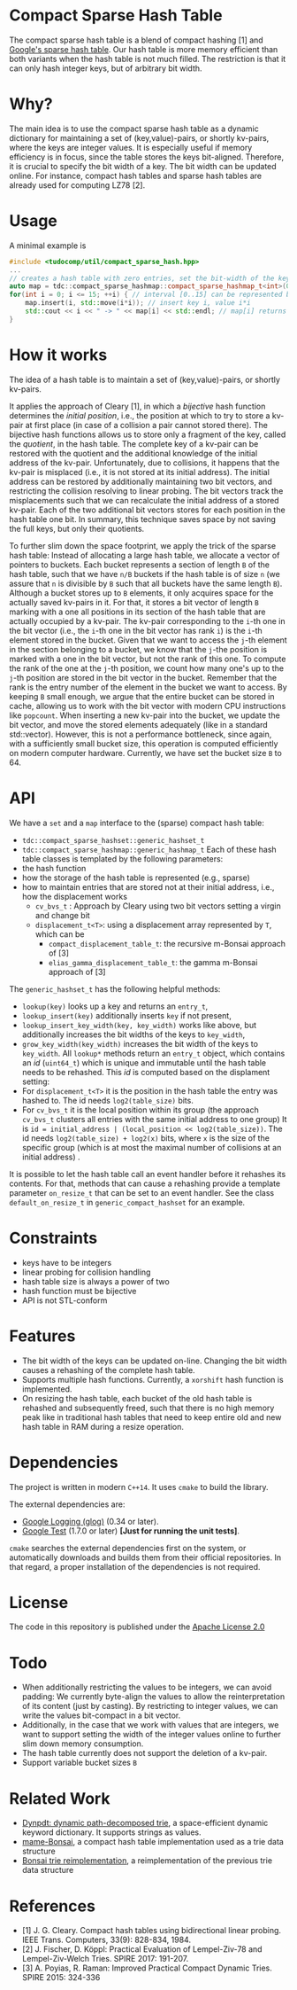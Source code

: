 Compact Sparse Hash Table
========

The compact sparse hash table is a blend of compact hashing [1] and 
[Google's sparse hash table](https://github.com/sparsehash/sparsehash).
Our hash table is more memory efficient than both variants when the hash table is not much filled.
The restriction is that it can only hash integer keys, but of arbitrary bit width.

# Why?
The main idea is to use the compact sparse hash table as a dynamic dictionary for 
maintaining a set of (key,value)-pairs, or shortly kv-pairs, where the keys are integer values.
It is especially useful if memory efficiency is in focus, since the table stores the keys bit-aligned.
Therefore, it is crucial to specify the bit width of a key. The bit width can be updated online.
For instance, compact hash tables and sparse hash tables are already used for computing LZ78 [2].

# Usage

A minimal example is
```C++
#include <tudocomp/util/compact_sparse_hash.hpp>
...
// creates a hash table with zero entries, set the bit-width of the keys to four
auto map = tdc::compact_sparse_hashmap::compact_sparse_hashmap_t<int>(0, 4); 
for(int i = 0; i <= 15; ++i) { // interval [0..15] can be represented by four bits 
	map.insert(i, std::move(i*i)); // insert key i, value i*i 
	std::cout << i << " -> " << map[i] << std::endl; // map[i] returns value i*i with key i 
} 
```

# How it works
The idea of a hash table is to maintain a set of (key,value)-pairs, or shortly kv-pairs.

It applies the approach of Cleary [1], in which a _bijective_ hash function 
determines the _initial position_, i.e., the position at which to try to store a kv-pair at first place 
(in case of a collision a pair cannot stored there).
The bijective hash functions allows us to store only a fragment of the key, called the _quotient_, in the hash table.
The complete key of a kv-pair can be restored with the quotient and the additional knowledge of the initial address of the kv-pair.
Unfortunately, due to collisions, it happens that the kv-pair is misplaced (i.e., it is not 
stored at its initial address). 
The initial address can be restored by additionally maintaining two bit vectors, and restricting the 
collision resolving to linear probing.
The bit vectors track the misplacements such that we can recalculate the initial address of a stored kv-pair.
Each of the two additional bit vectors stores for each position in the hash table one bit.
In summary, this technique saves space by not saving the full keys, but only their quotients. 

To further slim down the space footprint, we apply the trick of the sparse hash table:
Instead of allocating a large hash table, we allocate a vector of pointers to buckets.
Each bucket represents a section of length `B` of the hash table, such that we have `n/B` buckets if the hash table is of size `n`
(we assure that `n` is divisible by `B` such that all buckets have the same length `B`).
Although a bucket stores up to `B` elements, it only acquires space for the actually saved kv-pairs in it.
For that, it stores a bit vector of length `B` marking with a one all positions in its section of the hash table that are actually occupied by a
kv-pair.
The kv-pair corresponding to the `i`-th one in the bit vector (i.e., the `i`-th one in the bit vector has rank `i`) 
is the `i`-th element stored in the bucket.
Given that we want to access the `j`-th element in the section belonging to a bucket,
we know that the `j`-the position is marked with a one in the bit vector, but not the rank of this one.
To compute the rank of the one at the `j`-th position, we count how many one's up to the `j`-th position are stored in the bit vector in the bucket.
Remember that the rank is the entry number of the element in the bucket we want to access.
By keeping `B` small enough, we argue that the entire bucket can be stored in cache, allowing us to work with the bit vector
with modern CPU instructions like `popcount`. 
When inserting a new kv-pair into the bucket, we update the bit vector, and move the stored elements adequately
(like in a standard std::vector). However, this is not a performance bottleneck, since again, with a sufficiently small bucket size,
this operation is computed efficiently on modern computer hardware.
Currently, we have set the bucket size `B` to 64.


# API
We have a `set` and a `map` interface to the (sparse) compact hash table:
 - `tdc::compact_sparse_hashset::generic_hashset_t`
 - `tdc::compact_sparse_hashmap::generic_hashmap_t`
Each of these hash table classes is templated by the following parameters:
 - the hash function
 - how the storage of the hash table is represented (e.g., sparse)
 - how to maintain entries that are stored not at their initial address, i.e., how the displacement works
   - `cv_bvs_t` : Approach by Cleary using two bit vectors setting a virgin and change bit
   - `displacement_t<T>`: using a displacement array represented by `T`, which can be
     - `compact_displacement_table_t`: the recursive m-Bonsai approach of [3]
     - `elias_gamma_displacement_table_t`: the gamma m-Bonsai approach of [3]

The `generic_hashset_t` has the following helpful methods:
 - `lookup(key)` looks up a key and returns an `entry_t`,
 - `lookup_insert(key)` additionally inserts `key` if not present,
 - `lookup_insert_key_width(key, key_width)` works like above, but additionally increases the bit widths of the keys to `key_width`,
 - `grow_key_width(key_width)` increases the bit width of the keys to `key_width`.
All `lookup*` methods return an `entry_t` object, which contains an _id_ (`uint64_t`)
which is unique and immutable until the hash table needs to be rehashed.
This _id_ is computed based on the displament setting:
 - For `displacement_t<T>` it is the position in the hash table the entry was hashed to. The id needs `log2(table_size)` bits.
 - For `cv_bvs_t` it is the local position within its group (the approach `cv_bvs_t` clusters all entries with the same initial address to one group)
   It is `id = initial_address | (local_position << log2(table_size))`. The id needs `log2(table_size) + log2(x)` bits, where `x` is the size of the specific group (which is at most the maximal number of collisions at an initial address) .

It is possible to let the hash table call an event handler before it rehashes its contents.
For that, methods that can cause a rehashing provide a template parameter `on_resize_t` that can be set to an event handler.
See the class `default_on_resize_t` in `generic_compact_hashset` for an example.

# Constraints

* keys have to be integers
* linear probing for collision handling
* hash table size is always a power of two
* hash function must be bijective
* API is not STL-conform

# Features
* The bit width of the keys can be updated on-line.
  Changing the bit width causes a rehashing of the complete hash table.
* Supports multiple hash functions. Currently, a `xorshift` hash function is implemented.
* On resizing the hash table, each bucket of the old hash table is rehashed and subsequently freed,
  such that there is no high memory peak like in traditional hash tables that need to keep entire old and new hash table
  in RAM during a resize operation.


# Dependencies

The project is written in modern `C++14`.
It uses `cmake` to build the library.

The external dependencies are:

* [Google Logging (glog)](https://github.com/google/glog) (0.34 or later).
* [Google Test](https://github.com/google/googletest) (1.7.0 or later) __[Just for running the unit tests]__.

`cmake` searches the external dependencies first on the system, 
or automatically downloads and builds them from their official repositories.
In that regard, a proper installation of the dependencies is not required.

# License

The code in this repository is published under the
[Apache License 2.0](https://www.apache.org/licenses/LICENSE-2.0)

# Todo
* When additionally restricting the values to be integers, we can avoid padding: 
  We currently byte-align the values to allow the reinterpretation of its content (just by casting).
  By restricting to integer values, we can write the values bit-compact in a bit vector.
* Additionally, in the case that we work with values that are integers, 
  we want to support setting the width of the integer values online to further slim down memory consumption.
* The hash table currently does not support the deletion of a kv-pair.
* Support variable bucket sizes `B`

# Related Work
* [Dynpdt: dynamic path-decomposed trie](https://github.com/kampersanda/dynpdt), a space-efficient dynamic keyword dictionary. It supports strings as values.
* [mame-Bonsai](https://github.com/Poyias/mBonsai), a compact hash table implementation used as a trie data structure
* [Bonsai trie reimplementation](https://github.com/kampersanda/bonsais), a reimplementation of the previous trie data structure

# References
* [1] J. G. Cleary. Compact hash tables using bidirectional linear probing. IEEE Trans. Computers, 33(9): 828-834, 1984.
* [2] J. Fischer, D. Köppl: Practical Evaluation of Lempel-Ziv-78 and Lempel-Ziv-Welch Tries. SPIRE 2017: 191-207.
* [3] A. Poyias, R. Raman: Improved Practical Compact Dynamic Tries. SPIRE 2015: 324-336
